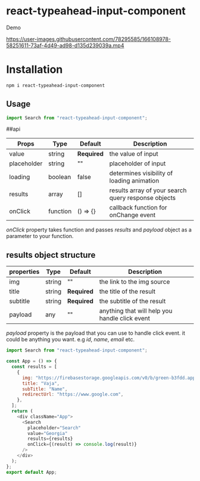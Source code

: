 # react-typeahead-input-component

Demo

https://user-images.githubusercontent.com/78295585/166108978-58251611-73af-4d49-ad98-d135d239039a.mp4

# Installation

```bash
npm i react-typeahead-input-component
```

## Usage

```javascript
import Search from "react-typeahead-input-component";
```

##api

| Props       | Type     | Default      | Description                                         |
| ----------- | -------- | ------------ | --------------------------------------------------- |
| value       | string   | **Required** | the value of input                                  |
| placeholder | string   | ""           | placeholder of input                                |
| loading     | boolean  | false        | determines visibility of loading animation          |
| results     | array    | []           | results array of your search query response objects |
| onClick     | function | () => {}     | callback function for onChange event                |

_onClick_ property takes function and passes _results_ and _payload_ object as a parameter to your function.

## results object structure

| properties | Type   | Default      | Description                                    |
| ---------- | ------ | ------------ | ---------------------------------------------- |
| img        | string | ""           | the link to the img source                     |
| title      | string | **Required** | the title of the result                        |
| subtitle   | string | **Required** | the subtitle of the result                     |
| payload    | any    | ""           | anything that will help you handle click event |

_payload_ property is the payload that you can use to handle click event. it could be anything you want. e.g _id_, _name_, _email_ etc.

```javascript
import Search from "react-typeahead-input-component";

const App = () => {
  const results = [
    {
      img: "https://firebasestorage.googleapis.com/v0/b/green-b3fdd.appspot.com/o/images%2FVAJA.JPG?alt=media&token=9bc9d965-164c-4b82-a6a3-9f735f419d2b",
      title: "Vaja",
      subTitle: "Name",
      redirectUrl: "https://www.google.com",
    },
  ];
  return (
    <div className="App">
      <Search
        placeholder="Search"
        value="Georgia"
        results={results}
        onClick={(result) => console.log(result)}
      />
    </div>
  );
};
export default App;
```
